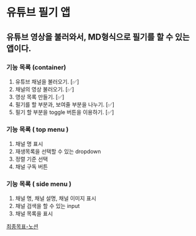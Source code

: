 # 유튜브 필기 앱

## 유튜브 영상을 불러와서, MD형식으로 필기를 할 수 있는 앱이다.


### 기능 목록 (container)
1. 유튜브 채널을 불러오기. [✅]
2. 채널의 영상 불러오기. [✅]
3. 영상 목록 만들기. [✅]
4. 필기를 할 부분과, 보여줄 부분을 나누기. [✅]
5. 필기 할 부분을 toggle 버튼을 이용하기. [✅]


### 기능 목록 ( top menu )
1. 채널 명 표시
2. 재생목록을 선택할 수 있는 dropdown
3. 정렬 기준 선택
4. 채널 구독 버튼


### 기능 목록 ( side menu )
1. 채널 명, 채널 설명, 채널 이미지 표시
2. 채널 검색을 할 수 있는 input
3. 채널 목록을 표시


[최종목표-노션](https://spiny-air-e97.notion.site/Youtube-md-085edbd65a6e4ca28a758114707843f4)
